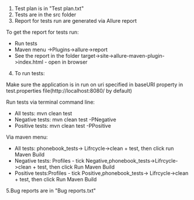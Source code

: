 1. Test plan is in "Test plan.txt"
2. Tests are in the src folder
3. Report for tests run are generated via Allure report

To get the report for tests run:
- Run tests
- Maven menu ->Plugins->allure->report
- See the report in the folder target->site->allure-maven-plugin->index.html - open in browser

4. To run tests:

Make sure the application is in run on uri specified in baseURI property in test.properties file(http://localhost:8080/ by default)

Run tests via terminal command line:

- All tests: mvn clean test
- Negative tests: mvn clean test -PNegative
- Positive tests: mvn clean test -PPositive

Via maven menu:

- All tests: phonebook_tests-> Lifrcycle->clean + test, then click run Maven Build
- Negative tests: Profiles - tick Negative,phonebook_tests->Lifrcycle->clean + test, then click Run Maven Build
- Positive tests:Profiles - tick Positive,phonebook_tests-> Lifrcycle->clean + test, then click Run Maven Build

5.Bug reports are in "Bug reports.txt"
